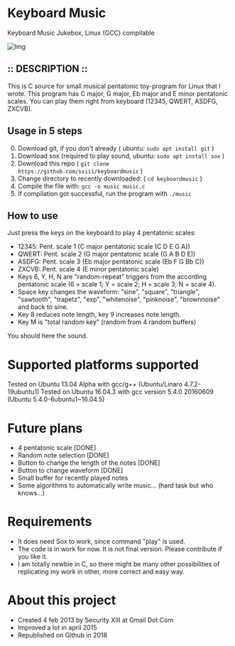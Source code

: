 # Keyboard Music
Keyboard Music Jukebox, Linux (GCC) compilable

![Img](https://imgur.com/RQTBjOg.png)

## :: DESCRIPTION ::
This is C source for small musical pentatonic toy-program for Linux that I wrote.
This program has C major, G major, Eb major and E minor pentatonic scales.
You can play them right from keyboard (12345, QWERT, ASDFG, ZXCVB).

## Usage in 5 steps
0. Download git, if you don't already ( ubuntu: `sudo apt install git` )
1. Download sox (required to play sound, ubuntu: `sudo apt install sox` )
2. Download this repo ( `git clone https://github.com/sxiii/keyboardmusic` )
3. Change directory to recently downloaded: ( `cd keyboardmusic` )
4. Compile the file with: `gcc -o music music.c`
5. If compilation got successful, run the program with `./music`

## How to use
Just press the keys on the keyboard to play 4 pentatonic scales: 
* 12345: Pent. scale 1 (C major pentatonic scale (C D E G A))
* QWERT: Pent. scale 2 (G major pentatonic scale (G A B D E))
* ASDFG: Pent. scale 3 (Eb major pentatonic scale (Eb F G Bb C))
* ZXCVB: Pent. scale 4 (E minor pentatonic scale)
* Keys 6, Y, H, N are "random-repeat" triggers from the according pentatonic scale (6 = scale 1; Y = scale 2; H = scale 3; N = scale 4).
* Space key changes the waveform: "sine", "square", "triangle", "sawtooth", "trapetz", "exp", "whitenoise", "pinknoise", "brownnoise" and back to sine.
* Key 8 reduces note length, key 9 increases note length.
* Key M is "total random key" (random from 4 random buffers)


You should here the sound.

# Supported platforms supported
Tested on Ubuntu 13.04 Alpha with gcc/g++ (Ubuntu/Linaro 4.7.2-19ubuntu1) 
Tested on Ubuntu 16.04.3 with gcc version 5.4.0 20160609 (Ubuntu 5.4.0-6ubuntu1~16.04.5)

# Future plans
* 4 pentatonic scale [DONE]
* Random note selection [DONE]
* Button to change the length of the notes [DONE]
* Button to change waveform [DONE]
* Small buffer for recently played notes
* Some algorithms to automatically write music... (hard task but who knows...)

# Requirements
* It does need Sox to work, since command "play" is used.
* The code is in work for now. It is not final version. Please contribute if you like it.
* I am totally newbie in C, so there might be many other possibilities of replicating my work in other, more correct and easy way.

# About this project
* Created 4 feb 2013 by Security XIII at Gmail Dot Com
* Improved a lot in april 2015
* Republished on Github in 2018

